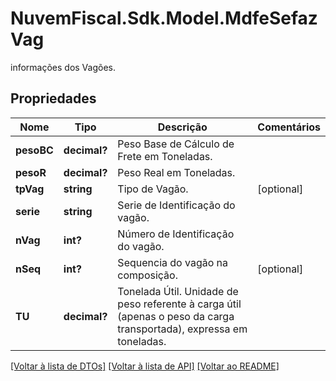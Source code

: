 # NuvemFiscal.Sdk.Model.MdfeSefazVag
informações dos Vagões.

## Propriedades

Nome | Tipo | Descrição | Comentários
------------ | ------------- | ------------- | -------------
**pesoBC** | **decimal?** | Peso Base de Cálculo de Frete em Toneladas. | 
**pesoR** | **decimal?** | Peso Real em Toneladas. | 
**tpVag** | **string** | Tipo de Vagão. | [optional] 
**serie** | **string** | Serie de Identificação do vagão. | 
**nVag** | **int?** | Número de Identificação do vagão. | 
**nSeq** | **int?** | Sequencia do vagão na composição. | [optional] 
**TU** | **decimal?** | Tonelada Útil.  Unidade de peso referente à carga útil (apenas o peso da carga transportada), expressa em toneladas. | 

[[Voltar à lista de DTOs]](../README.md#documentation-for-models) [[Voltar à lista de API]](../README.md#documentation-for-api-endpoints) [[Voltar ao README]](../README.md)

